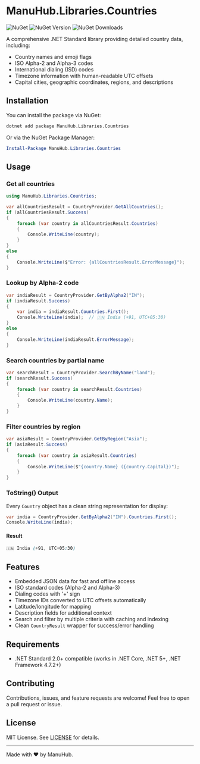 ﻿# ManuHub.Libraries.Countries

![NuGet](https://img.shields.io/badge/ManuHub.Libraries.Countries-red) ![NuGet Version](https://img.shields.io/nuget/v/ManuHub.Libraries.Countries) ![NuGet Downloads](https://img.shields.io/nuget/dt/ManuHub.Libraries.Countries)

A comprehensive .NET Standard library providing detailed country data, including:

- Country names and emoji flags
- ISO Alpha-2 and Alpha-3 codes
- International dialing (ISD) codes
- Timezone information with human-readable UTC offsets
- Capital cities, geographic coordinates, regions, and descriptions

## Installation

You can install the package via NuGet:

```bash
dotnet add package ManuHub.Libraries.Countries
````

Or via the NuGet Package Manager:

```powershell
Install-Package ManuHub.Libraries.Countries
```

## Usage

### Get all countries

```csharp
using ManuHub.Libraries.Countries;

var allCountriesResult = CountryProvider.GetAllCountries();
if (allCountriesResult.Success)
{
    foreach (var country in allCountriesResult.Countries)
    {
        Console.WriteLine(country);
    }
}
else
{
    Console.WriteLine($"Error: {allCountriesResult.ErrorMessage}");
}
```

### Lookup by Alpha-2 code

```csharp
var indiaResult = CountryProvider.GetByAlpha2("IN");
if (indiaResult.Success)
{
    var india = indiaResult.Countries.First();
    Console.WriteLine(india);  // 🇮🇳 India (+91, UTC+05:30)
}
else
{
    Console.WriteLine(indiaResult.ErrorMessage);
}
```

### Search countries by partial name

```csharp
var searchResult = CountryProvider.SearchByName("land");
if (searchResult.Success)
{
    foreach (var country in searchResult.Countries)
    {
        Console.WriteLine(country.Name);
    }
}
```

### Filter countries by region

```csharp
var asiaResult = CountryProvider.GetByRegion("Asia");
if (asiaResult.Success)
{
    foreach (var country in asiaResult.Countries)
    {
        Console.WriteLine($"{country.Name} ({country.Capital})");
    }
}
```

### ToString() Output

Every `Country` object has a clean string representation for display:

```csharp
var india = CountryProvider.GetByAlpha2("IN").Countries.First();
Console.WriteLine(india);
```

#### Result
```scss
🇮🇳 India (+91, UTC+05:30)
```

## Features

* Embedded JSON data for fast and offline access
* ISO standard codes (Alpha-2 and Alpha-3)
* Dialing codes with '+' sign
* Timezone IDs converted to UTC offsets automatically
* Latitude/longitude for mapping
* Description fields for additional context
* Search and filter by multiple criteria with caching and indexing
* Clean `CountryResult` wrapper for success/error handling

## Requirements

* .NET Standard 2.0+ compatible (works in .NET Core, .NET 5+, .NET Framework 4.7.2+)

## Contributing

Contributions, issues, and feature requests are welcome! Feel free to open a pull request or issue.

## License

MIT License. See [LICENSE](https://github.com/manusoft/manuhub-libraries/blob/master/LICENSE.txt) for details.

---

Made with ❤️ by ManuHub.


